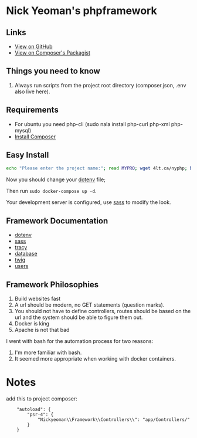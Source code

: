 # Nick Yeoman's phpframework

## Links

* [View on GitHub](https://github.com/nickyeoman/phpframework)
* [View on Composer's Packagist](https://packagist.org/packages/nickyeoman/phpframework)

## Things you need to know

1. Always run scripts from the project root directory (composer.json, .env also live here).

## Requirements

* For ubuntu you need php-cli (sudo nala install php-curl php-xml php-mysql)
* [Install Composer](https://www.nickyeoman.com/page/install-composer-on-ubuntu) 

## Easy Install

```bash
echo "Please enter the project name:"; read MYPRO; wget 4lt.ca/nyphp; bash nyphp $MYPRO; rm nyphp;
```
Now you should change your [dotenv](https://github.com/nickyeoman/phpframework/blob/main/docs/dotenv.md) file;

Then run ```sudo docker-compose up -d```.

Your development server is configured, use [sass](https://github.com/nickyeoman/phpframework/blob/main/docs/sass.md) to modify the look.

## Framework Documentation

* [dotenv](https://github.com/nickyeoman/phpframework/tree/main/docs)
* [sass](https://github.com/nickyeoman/phpframework/blob/main/docs/sass.md)
* [tracy](https://github.com/nickyeoman/phpframework/blob/main/docs/tracy.md)
* [database](https://github.com/nickyeoman/phpframework/blob/main/docs/database.md)
* [twig](https://github.com/nickyeoman/phpframework/blob/main/docs/twig.md)
* [users](https://github.com/nickyeoman/phpframework/blob/main/docs/users.md)

## Framework Philosophies

1. Build websites fast
1. A url should be modern, no GET statements (question marks).
1. You should not have to define controllers, routes should be based on the url and the system should be able to figure them out.
1. Docker is king
1. Apache is not that bad

I went with bash for the automation process for two reasons:

1. I'm more familiar with bash.
1. It seemed more appropriate when working with docker containers.




# Notes

add this to project composer:
```
    "autoload": {
        "psr-4": {
            "Nickyeoman\\Framework\\Controllers\\": "app/Controllers/"
        }
    }
```